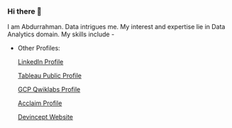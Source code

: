 ### Hi there 👋

<!--
**abdurrahmanKhan/abdurrahmanKhan** is a ✨ _special_ ✨ repository because its `README.md` (this file) appears on your GitHub profile.

Here are some ideas to get you started:

- 
- 🌱 I’m currently learning ...
- 👯 I’m looking to collaborate on ...
- 🤔 I’m looking for help with ...
- 💬 Ask me about ...
- 📫 How to reach me: ...
- 😄 Pronouns: ...
 ⚡ Fun fact: ...
--> 
I am Abdurrahman. Data intrigues me. My interest and expertise lie in Data Analytics domain. 
My skills include - 

* Other Profiles: 
     
     [LinkedIn Profile](https://www.linkedin.com/in/abdurrahman-163a63127/)
     
     [Tableau Public Profile](https://public.tableau.com/profile/abdurrahman8234/)
     
     [GCP Qwiklabs Profile](https://google.qwiklabs.com/public_profiles/d5171de0-5923-43eb-aa06-3fedbf869b93)
     
     [Acclaim Profile](https://www.youracclaim.com/users/abdurrahman-khan/badges)
     
     [Devincept Website](https://devincept.tech/)
  
